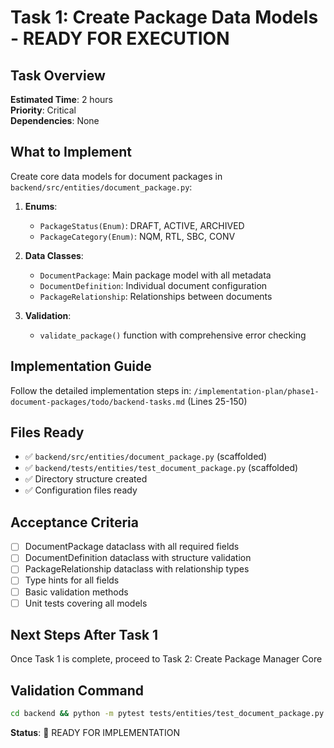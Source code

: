 # Task 1: Create Package Data Models - READY FOR EXECUTION

## Task Overview
**Estimated Time**: 2 hours  
**Priority**: Critical  
**Dependencies**: None  

## What to Implement
Create core data models for document packages in `backend/src/entities/document_package.py`:

1. **Enums**:
   - `PackageStatus(Enum)`: DRAFT, ACTIVE, ARCHIVED
   - `PackageCategory(Enum)`: NQM, RTL, SBC, CONV

2. **Data Classes**:
   - `DocumentPackage`: Main package model with all metadata
   - `DocumentDefinition`: Individual document configuration
   - `PackageRelationship`: Relationships between documents

3. **Validation**:
   - `validate_package()` function with comprehensive error checking

## Implementation Guide
Follow the detailed implementation steps in:
`/implementation-plan/phase1-document-packages/todo/backend-tasks.md` (Lines 25-150)

## Files Ready
- ✅ `backend/src/entities/document_package.py` (scaffolded)
- ✅ `backend/tests/entities/test_document_package.py` (scaffolded)
- ✅ Directory structure created
- ✅ Configuration files ready

## Acceptance Criteria
- [ ] DocumentPackage dataclass with all required fields
- [ ] DocumentDefinition dataclass with structure validation
- [ ] PackageRelationship dataclass with relationship types
- [ ] Type hints for all fields
- [ ] Basic validation methods
- [ ] Unit tests covering all models

## Next Steps After Task 1
Once Task 1 is complete, proceed to Task 2: Create Package Manager Core

## Validation Command
```bash
cd backend && python -m pytest tests/entities/test_document_package.py -v
```

**Status**: 🚀 READY FOR IMPLEMENTATION